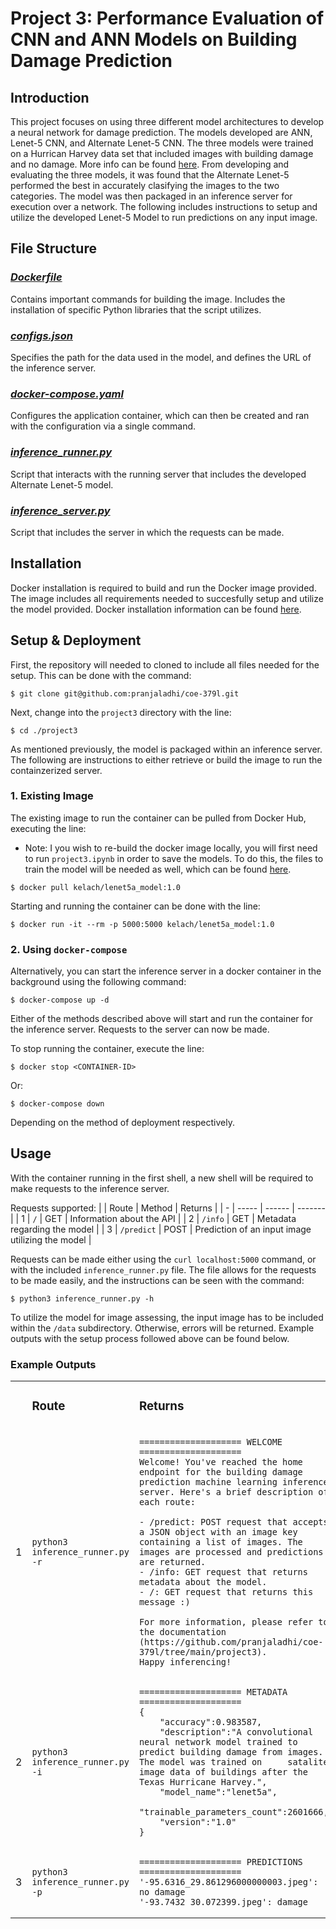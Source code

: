 # Project 3: Performance Evaluation of CNN and ANN Models on Building Damage Prediction

## Introduction

This project focuses on using three different model architectures to develop a neural network for damage prediction. The models developed are ANN, Lenet-5 CNN, and Alternate Lenet-5 CNN. The three models were trained on a Hurrican Harvey data set that included images with building damage and no damage. More info can be found [here](https://github.com/pranjaladhi/coe-379l/blob/main/project3/COE_379L_Project_3.pdf). From developing and evaluating the three models, it was found that the Alternate Lenet-5 performed the best in accurately clasifying the images to the two categories. The model was then packaged in an inference server for execution over a network. The following includes instructions to setup and utilize the developed Lenet-5 Model to run predictions on any input image. 

## File Structure

### *[Dockerfile](https://github.com/pranjaladhi/coe-379l/blob/main/project3/Dockerfile)*
Contains important commands for building the image. Includes the installation of specific Python libraries that the script utilizes.

### *[configs.json](https://github.com/pranjaladhi/coe-379l/blob/main/project3/configs.json)*
Specifies the path for the data used in the model, and defines the URL of the inference server.

### *[docker-compose.yaml](https://github.com/pranjaladhi/coe-379l/blob/main/project3/docker-compose.yaml)*
Configures the application container, which can then be created and ran with the configuration via a single command.

### *[inference_runner.py](https://github.com/pranjaladhi/coe-379l/blob/main/project3/inference_runner.py)*
Script that interacts with the running server that includes the developed Alternate Lenet-5 model.

### *[inference_server.py](https://github.com/pranjaladhi/coe-379l/blob/main/project3/inference_server.py)*
Script that includes the server in which the requests can be made.


## Installation

Docker installation is required to build and run the Docker image provided. The image includes all requirements needed to succesfully setup and utilize the model provided. Docker installation information can be found [here](https://docs.docker.com/engine/install/ubuntu/). 

## Setup & Deployment

First, the repository will needed to cloned to include all files needed for the setup. This can be done with the command:
```
$ git clone git@github.com:pranjaladhi/coe-379l.git
```
Next, change into the `project3` directory with the line:
```
$ cd ./project3
```
As mentioned previously, the model is packaged within an inference server. The following are instructions to either retrieve or build the image to run the containzerized server. 

### 1. Existing Image

The existing image to run the container can be pulled from Docker Hub, executing the line:
* Note: I you wish to re-build the docker image locally, you will first need to run  `project3.ipynb` in order to save the models. To do this, the files to train the model will be needed as well, which can be found [here](https://github.com/joestubbs/coe379L-sp24/tree/master/datasets/unit03/Project3/data_all_modified).
```
$ docker pull kelach/lenet5a_model:1.0
```
Starting and running the container can be done with the line:
```
$ docker run -it --rm -p 5000:5000 kelach/lenet5a_model:1.0
```

### 2. Using `docker-compose`

Alternatively, you can start the inference server in a docker container in the background using the following command:
```
$ docker-compose up -d
```

Either of the methods described above will start and run the container for the inference server. Requests to the server can now be made.

To stop running the container, execute the line:
```
$ docker stop <CONTAINER-ID>
```
Or:

```
$ docker-compose down
```

Depending on the method of deployment respectively.

## Usage

With the container running in the first shell, a new shell will be required to make requests to the inference server.

Requests supported:
|   | Route | Method | Returns |
| - | ----- | ------ | ------- |
| 1 | `/`   | GET | Information about the API |
| 2 | `/info` | GET | Metadata regarding the model |
| 3 | `/predict` | POST | Prediction of an input image utilizing the model |

Requests can be made either using the `curl localhost:5000` command, or with the included `inference_runner.py` file. The file allows for the requests to be made easily, and the instructions can be seen with the command:
```
$ python3 inference_runner.py -h
```

To utilize the model for image assessing, the input image has to be included within the `/data` subdirectory. Otherwise, errors will be returned. Example outputs with the setup process followed above can be found below.

### Example Outputs
<table>
<tr>
<td> 

</td>

<td>
    
### Route 

</td>
<td> 

### Returns

</td>
</tr>
<tr>

<td>
1
</td>
    
<td> 

`python3 inference_runner.py -r` 

</td>
<td>
    
```
==================== WELCOME ====================
Welcome! You've reached the home endpoint for the building damage prediction machine learning inference server. Here's a brief description of each route:

- /predict: POST request that accepts a JSON object with an image key containing a list of images. The images are processed and predictions are returned.
- /info: GET request that returns metadata about the model.
- /: GET request that returns this message :)

For more information, please refer to the documentation (https://github.com/pranjaladhi/coe-379l/tree/main/project3).
Happy inferencing!
```
</td>
</tr>

<tr>

<td>
2
</td>

<td>

`python3 inference_runner.py -i` 

</td>
<td>
    
```
==================== METADATA ====================
{
    "accuracy":0.983587,
    "description":"A convolutional neural network model trained to predict building damage from images. The model was trained on     satalite image data of buildings after the Texas Hurricane Harvey.",
    "model_name":"lenet5a",
    "trainable_parameters_count":2601666,
    "version":"1.0"
}
```

</td>
</tr>

<tr>

<td>
3
</td>

<td>

`python3 inference_runner.py -p` 

</td>
<td>
    
```
==================== PREDICTIONS ====================
'-95.6316_29.861296000000003.jpeg': no damage
'-93.7432_30.072399.jpeg': damage
```

</td>
</tr>
</table>
